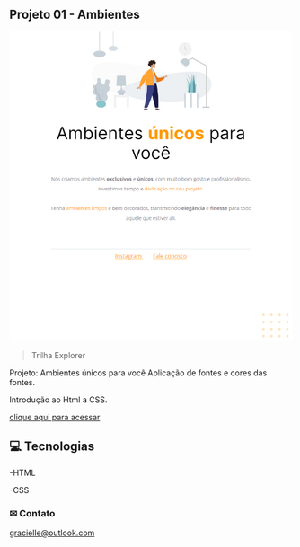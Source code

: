 ## Projeto 01 - Ambientes

![Preview](Imgambiente.png)

>Trilha Explorer

Projeto:
Ambientes únicos para você
Aplicação de fontes e cores das fontes.

Introdução ao Html a CSS.

[clique aqui para acessar](https://gracih.github.io/Projeto-01/)

## 💻 Tecnologias

-HTML

-CSS

### ✉ Contato
gracielle@outlook.com
